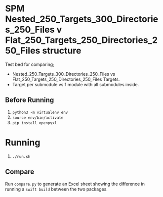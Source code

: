 # SPM Nested_250_Targets_300_Directories_250_Files v Flat_250_Targets_250_Directories_250_Files structure

Test bed for comparing;

- Nested_250_Targets_300_Directories_250_Files vs Flat_250_Targets_250_Directories_250_Files Targets.
- Target per submodule vs 1 module with all submodules inside.

## Before Running
1. `python3 -m virtualenv env`
2. `source env/bin/activate`
3. `pip install openpyxl`

# Running
1. `./run.sh`

## Compare
Run `compare.py` to generate an Excel sheet showing the difference in running a `swift build` between the two packages.